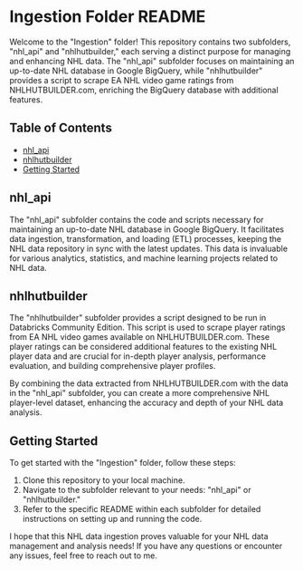 # Ingestion Folder README

Welcome to the "Ingestion" folder! This repository contains two subfolders, "nhl_api" and "nhlhutbuilder," each serving a distinct purpose for managing and enhancing NHL data. The "nhl_api" subfolder focuses on maintaining an up-to-date NHL database in Google BigQuery, while "nhlhutbuilder" provides a script to scrape EA NHL video game ratings from NHLHUTBUILDER.com, enriching the BigQuery database with additional features.

## Table of Contents
- [nhl_api](#nhl_api)
- [nhlhutbuilder](#nhlhutbuilder)
- [Getting Started](#getting-started)


## nhl_api

The "nhl_api" subfolder contains the code and scripts necessary for maintaining an up-to-date NHL database in Google BigQuery. It facilitates data ingestion, transformation, and loading (ETL) processes, keeping the NHL data repository in sync with the latest updates. This data is invaluable for various analytics, statistics, and machine learning projects related to NHL data.

## nhlhutbuilder

The "nhlhutbuilder" subfolder provides a script designed to be run in Databricks Community Edition. This script is used to scrape player ratings from EA NHL video games available on NHLHUTBUILDER.com. These player ratings can be considered additional features to the existing NHL player data and are crucial for in-depth player analysis, performance evaluation, and building comprehensive player profiles.

By combining the data extracted from NHLHUTBUILDER.com with the data in the "nhl_api" subfolder, you can create a more comprehensive NHL player-level dataset, enhancing the accuracy and depth of your NHL data analysis.

## Getting Started

To get started with the "Ingestion" folder, follow these steps:

1. Clone this repository to your local machine.
2. Navigate to the subfolder relevant to your needs: "nhl_api" or "nhlhutbuilder."
3. Refer to the specific README within each subfolder for detailed instructions on setting up and running the code.


I hope that this NHL data ingestion proves valuable for your NHL data management and analysis needs! If you have any questions or encounter any issues, feel free to reach out to me.
